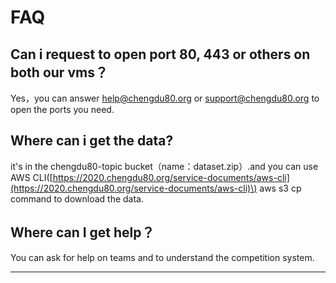 # FAQ

## Can i request to open port 80, 443 or others on both our vms？

Yes，you can answer help@chengdu80.org or support@chengdu80.org to open the ports you need.

## Where can i get the data?

 it's in the chengdu80-topic bucket（name：dataset.zip）.and you can use AWS CLI\([https://2020.chengdu80.org/service-documents/aws-cli](https://2020.chengdu80.org/service-documents/aws-cli)\) aws s3 cp command to download the data.

## Where can I get help？

You can ask for help on teams and to understand the competition system.

 ****

